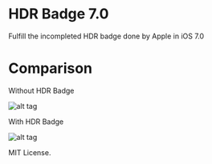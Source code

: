 HDR Badge 7.0
==========

Fulfill the incompleted HDR badge done by Apple in iOS 7.0

Comparison
==========

Without HDR Badge

![alt tag](https://raw.github.com/PoomSmart/HDRBadge70/master/OFF.PNG)


With HDR Badge

![alt tag](https://raw.github.com/PoomSmart/HDRBadge70/master/ON.PNG)

MIT License.
